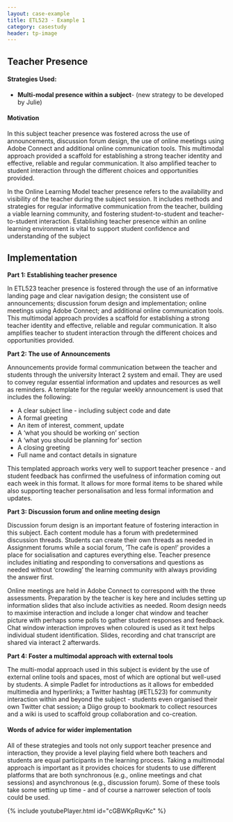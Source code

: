 ```yaml
---
layout: case-example
title: ETL523 - Example 1
category: casestudy
header: tp-image
---
```


## Teacher Presence

#### Strategies Used: 
- **Multi-modal presence within a subject**- (new strategy to be developed by Julie)

#### Motivation
In this subject teacher presence was fostered across the use of announcements, discussion forum design, the use of online meetings using Adobe Connect and additional online communication tools. This multimodal approach provided a scaffold for establishing a strong teacher identity and effective, reliable and regular communication. It also amplified teacher to student interaction through the different choices and opportunities provided.

In the Online Learning Model teacher presence refers to the availability and visibility of the teacher during the subject session. It includes methods and strategies for regular informative communication from the teacher, building a viable learning community, and fostering student-to-student and teacher-to-student interaction. Establishing teacher presence within an online learning environment is vital to support student confidence and understanding of the subject

## Implementation

**Part 1: Establishing teacher presence**

In ETL523 teacher presence is fostered through the use of an informative landing page and clear navigation design; the consistent use of announcements; discussion forum design and implementation; online meetings using Adobe Connect; and additional online communication tools. This multimodal approach provides a scaffold for establishing a strong teacher identity and effective, reliable and regular communication. It also amplifies teacher to student interaction through the different choices and opportunities provided.

**Part 2: The use of Announcements**

Announcements provide formal communication between the teacher and students through the university Interact 2 system and email. They are used to convey regular essential information and updates and resources as well as reminders. A template for the regular weekly announcement is used that includes the following:

- A clear subject line - including subject code and date
- A formal greeting
- An item of interest, comment, update
- A ‘what you should be working on’ section
- A ‘what you should be planning for’ section
- A closing greeting
- Full name and contact details in signature

This templated approach works very well to support teacher presence - and student feedback has confirmed the usefulness of information coming out each week in this format. It allows for more formal items to be shared while also supporting teacher personalisation and less formal information and updates.

**Part 3: Discussion forum and online meeting design**

Discussion forum design is an important feature of fostering interaction in this subject. Each content module has a forum with predetermined discussion threads. Students can create their own threads as needed in Assignment forums while a social forum, ‘The cafe is open!’ provides a place for socialisation and captures everything else. Teacher presence includes initiating and responding to conversations and questions as needed without ‘crowding’ the learning community with always providing the answer first.

Online meetings are held in Adobe Connect to correspond with the three assessments. Preparation by the teacher is key here and includes setting up information slides that also include activities as needed. Room design needs to maximise interaction and include a longer chat window and teacher picture with perhaps some polls to gather student responses and feedback. Chat window interaction improves when coloured is used as it text helps individual student identification. Slides, recording and chat transcript are shared via interact 2 afterwards.

**Part 4: Foster a multimodal approach with external tools**

The multi-modal approach used in this subject is evident by the use of external online tools and spaces, most of which are optional but well-used by students. A simple Padlet for introductions as it allows for embedded multimedia and hyperlinks; a Twitter hashtag (#ETL523) for community interaction within and beyond the subject - students even organised their own Twitter chat session; a Diigo group to bookmark to collect resources and a wiki is used to scaffold group collaboration and co-creation. 

#### Words of advice for wider implementation

All of these strategies and tools not only support teacher presence and interaction, they provide a level playing field where both teachers and students are equal participants in the learning process. Taking a multimodal approach is important as it provides choices for students to use different platforms that are both synchronous (e.g., online meetings and chat sessions) and asynchronous (e.g., discussion forum). Some of these tools take some setting up time - and of course a narrower selection of tools could be used.

{% include youtubePlayer.html id="cGBWKpRqvKc" %}
